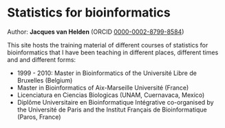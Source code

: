 # Statistics for bioinformatics

Author: **Jacques van Helden** (ORCID [0000-0002-8799-8584](https://orcid.org/0000-0002-8799-8584))

This site hosts the training material of different courses of statistics for bioinformatics that I have been teaching in different places, different times and and different forms: 

- 1999 - 2010: Master in Bioinformatics of the Université Libre de Bruxelles (Belgium)
- Master in Bioinformatics of Aix-Marseille Université (France)
- Licenciatura en Ciencias Biologicas (UNAM, Cuernavaca, Mexico)
- Diplôme Universitaire en Bioinformatique Intégrative co-organised by the Université de Paris and the Institut Français de Bioinformatique (Paros, France)

